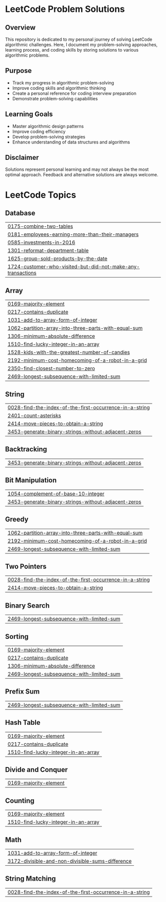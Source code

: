 # LeetCode Problem Solutions

## Overview
This repository is dedicated to my personal journey of solving LeetCode algorithmic challenges. Here, I document my problem-solving approaches, learning process, and coding skills by storing solutions to various algorithmic problems.

## Purpose
- Track my progress in algorithmic problem-solving
- Improve coding skills and algorithmic thinking
- Create a personal reference for coding interview preparation
- Demonstrate problem-solving capabilities

## Learning Goals
- Master algorithmic design patterns
- Improve coding efficiency
- Develop problem-solving strategies
- Enhance understanding of data structures and algorithms

## Disclaimer
Solutions represent personal learning and may not always be the most optimal approach. Feedback and alternative solutions are always welcome.


<!---LeetCode Topics Start-->
# LeetCode Topics
## Database
|  |
| ------- |
| [0175-combine-two-tables](https://github.com/Sethuram2003/LeetCode/tree/master/0175-combine-two-tables) |
| [0181-employees-earning-more-than-their-managers](https://github.com/Sethuram2003/LeetCode/tree/master/0181-employees-earning-more-than-their-managers) |
| [0585-investments-in-2016](https://github.com/Sethuram2003/LeetCode/tree/master/0585-investments-in-2016) |
| [1301-reformat-department-table](https://github.com/Sethuram2003/LeetCode/tree/master/1301-reformat-department-table) |
| [1625-group-sold-products-by-the-date](https://github.com/Sethuram2003/LeetCode/tree/master/1625-group-sold-products-by-the-date) |
| [1724-customer-who-visited-but-did-not-make-any-transactions](https://github.com/Sethuram2003/LeetCode/tree/master/1724-customer-who-visited-but-did-not-make-any-transactions) |
## Array
|  |
| ------- |
| [0169-majority-element](https://github.com/Sethuram2003/LeetCode/tree/master/0169-majority-element) |
| [0217-contains-duplicate](https://github.com/Sethuram2003/LeetCode/tree/master/0217-contains-duplicate) |
| [1031-add-to-array-form-of-integer](https://github.com/Sethuram2003/LeetCode/tree/master/1031-add-to-array-form-of-integer) |
| [1062-partition-array-into-three-parts-with-equal-sum](https://github.com/Sethuram2003/LeetCode/tree/master/1062-partition-array-into-three-parts-with-equal-sum) |
| [1306-minimum-absolute-difference](https://github.com/Sethuram2003/LeetCode/tree/master/1306-minimum-absolute-difference) |
| [1510-find-lucky-integer-in-an-array](https://github.com/Sethuram2003/LeetCode/tree/master/1510-find-lucky-integer-in-an-array) |
| [1528-kids-with-the-greatest-number-of-candies](https://github.com/Sethuram2003/LeetCode/tree/master/1528-kids-with-the-greatest-number-of-candies) |
| [2192-minimum-cost-homecoming-of-a-robot-in-a-grid](https://github.com/Sethuram2003/LeetCode/tree/master/2192-minimum-cost-homecoming-of-a-robot-in-a-grid) |
| [2350-find-closest-number-to-zero](https://github.com/Sethuram2003/LeetCode/tree/master/2350-find-closest-number-to-zero) |
| [2469-longest-subsequence-with-limited-sum](https://github.com/Sethuram2003/LeetCode/tree/master/2469-longest-subsequence-with-limited-sum) |
## String
|  |
| ------- |
| [0028-find-the-index-of-the-first-occurrence-in-a-string](https://github.com/Sethuram2003/LeetCode/tree/master/0028-find-the-index-of-the-first-occurrence-in-a-string) |
| [2401-count-asterisks](https://github.com/Sethuram2003/LeetCode/tree/master/2401-count-asterisks) |
| [2414-move-pieces-to-obtain-a-string](https://github.com/Sethuram2003/LeetCode/tree/master/2414-move-pieces-to-obtain-a-string) |
| [3453-generate-binary-strings-without-adjacent-zeros](https://github.com/Sethuram2003/LeetCode/tree/master/3453-generate-binary-strings-without-adjacent-zeros) |
## Backtracking
|  |
| ------- |
| [3453-generate-binary-strings-without-adjacent-zeros](https://github.com/Sethuram2003/LeetCode/tree/master/3453-generate-binary-strings-without-adjacent-zeros) |
## Bit Manipulation
|  |
| ------- |
| [1054-complement-of-base-10-integer](https://github.com/Sethuram2003/LeetCode/tree/master/1054-complement-of-base-10-integer) |
| [3453-generate-binary-strings-without-adjacent-zeros](https://github.com/Sethuram2003/LeetCode/tree/master/3453-generate-binary-strings-without-adjacent-zeros) |
## Greedy
|  |
| ------- |
| [1062-partition-array-into-three-parts-with-equal-sum](https://github.com/Sethuram2003/LeetCode/tree/master/1062-partition-array-into-three-parts-with-equal-sum) |
| [2192-minimum-cost-homecoming-of-a-robot-in-a-grid](https://github.com/Sethuram2003/LeetCode/tree/master/2192-minimum-cost-homecoming-of-a-robot-in-a-grid) |
| [2469-longest-subsequence-with-limited-sum](https://github.com/Sethuram2003/LeetCode/tree/master/2469-longest-subsequence-with-limited-sum) |
## Two Pointers
|  |
| ------- |
| [0028-find-the-index-of-the-first-occurrence-in-a-string](https://github.com/Sethuram2003/LeetCode/tree/master/0028-find-the-index-of-the-first-occurrence-in-a-string) |
| [2414-move-pieces-to-obtain-a-string](https://github.com/Sethuram2003/LeetCode/tree/master/2414-move-pieces-to-obtain-a-string) |
## Binary Search
|  |
| ------- |
| [2469-longest-subsequence-with-limited-sum](https://github.com/Sethuram2003/LeetCode/tree/master/2469-longest-subsequence-with-limited-sum) |
## Sorting
|  |
| ------- |
| [0169-majority-element](https://github.com/Sethuram2003/LeetCode/tree/master/0169-majority-element) |
| [0217-contains-duplicate](https://github.com/Sethuram2003/LeetCode/tree/master/0217-contains-duplicate) |
| [1306-minimum-absolute-difference](https://github.com/Sethuram2003/LeetCode/tree/master/1306-minimum-absolute-difference) |
| [2469-longest-subsequence-with-limited-sum](https://github.com/Sethuram2003/LeetCode/tree/master/2469-longest-subsequence-with-limited-sum) |
## Prefix Sum
|  |
| ------- |
| [2469-longest-subsequence-with-limited-sum](https://github.com/Sethuram2003/LeetCode/tree/master/2469-longest-subsequence-with-limited-sum) |
## Hash Table
|  |
| ------- |
| [0169-majority-element](https://github.com/Sethuram2003/LeetCode/tree/master/0169-majority-element) |
| [0217-contains-duplicate](https://github.com/Sethuram2003/LeetCode/tree/master/0217-contains-duplicate) |
| [1510-find-lucky-integer-in-an-array](https://github.com/Sethuram2003/LeetCode/tree/master/1510-find-lucky-integer-in-an-array) |
## Divide and Conquer
|  |
| ------- |
| [0169-majority-element](https://github.com/Sethuram2003/LeetCode/tree/master/0169-majority-element) |
## Counting
|  |
| ------- |
| [0169-majority-element](https://github.com/Sethuram2003/LeetCode/tree/master/0169-majority-element) |
| [1510-find-lucky-integer-in-an-array](https://github.com/Sethuram2003/LeetCode/tree/master/1510-find-lucky-integer-in-an-array) |
## Math
|  |
| ------- |
| [1031-add-to-array-form-of-integer](https://github.com/Sethuram2003/LeetCode/tree/master/1031-add-to-array-form-of-integer) |
| [3172-divisible-and-non-divisible-sums-difference](https://github.com/Sethuram2003/LeetCode/tree/master/3172-divisible-and-non-divisible-sums-difference) |
## String Matching
|  |
| ------- |
| [0028-find-the-index-of-the-first-occurrence-in-a-string](https://github.com/Sethuram2003/LeetCode/tree/master/0028-find-the-index-of-the-first-occurrence-in-a-string) |
<!---LeetCode Topics End-->